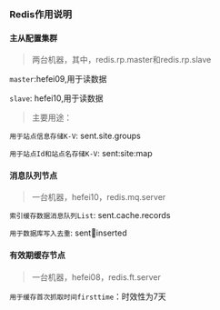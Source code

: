 
### Redis作用说明

#### 主从配置集群

> 两台机器，其中，redis.rp.master和redis.rp.slave

`master`:hefei09,用于读数据

`slave`: hefei10,用于读数据

> 主要用途：

`用于站点信息存储K-V`: sent.site.groups

`用于站点Id和站点名存储K-V`: sent:site:map

#### 消息队列节点

> 一台机器，hefei10，redis.mq.server

`索引缓存数据消息队列List`: sent.cache.records

`用于数据库写入去重`: sent:key:inserted

#### 有效期缓存节点

> 一台机器，hefei08，redis.ft.server

`用于缓存首次抓取时间firsttime`：时效性为7天

